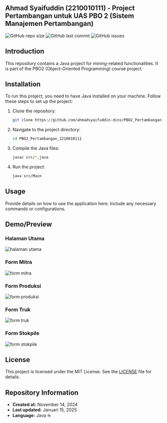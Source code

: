 ## Ahmad Syaifuddin (2210010111) - Project Pertambangan untuk UAS PBO 2 (Sistem Manajemen Pertambangan)

![GitHub repo size](https://img.shields.io/github/repo-size/ahmadsyaifuddin-dins/PBO2_Pertambangan_2210010111)
![GitHub last commit](https://img.shields.io/github/last-commit/ahmadsyaifuddin-dins/PBO2_Pertambangan_2210010111)
![GitHub issues](https://img.shields.io/github/issues/ahmadsyaifuddin-dins/PBO2_Pertambangan_2210010111)

## Introduction
This repository contains a Java project for mining-related functionalities. It is part of the PBO2 (Object-Oriented Programming) course project.

## Installation
To run this project, you need to have Java installed on your machine. Follow these steps to set up the project:
1. Clone the repository:
    ```bash
    git clone https://github.com/ahmadsyaifuddin-dins/PBO2_Pertambangan_2210010111.git
    ```
2. Navigate to the project directory:
    ```bash
    cd PBO2_Pertambangan_2210010111
    ```
3. Compile the Java files:
    ```bash
    javac src/*.java
    ```
4. Run the project:
    ```bash
    java src/Main
    ```

## Usage
Provide details on how to use the application here. Include any necessary commands or configurations.


## Demo/Preview
### Halaman Utama
![halaman utama](https://github.com/user-attachments/assets/208c9bf6-8814-4fda-bd7e-c38e6a1e8443)

### Form Mitra
![form mitra](https://github.com/user-attachments/assets/d18d2395-ea3f-42ae-8ce6-fbcb6ce28cbf)

### Form Produksi
![form produksi](https://github.com/user-attachments/assets/ddfd52a9-3f91-4497-a7bc-1a870bb54eb5)

### Form Truk
![form truk](https://github.com/user-attachments/assets/5fde5d13-7c82-4c8f-ad54-b3c531b19d3a)

### Form Stokpile
![form stokpile](https://github.com/user-attachments/assets/5811a797-c15d-4c11-bd36-35d1928caa80)



## License
This project is licensed under the MIT License. See the [LICENSE](https://github.com/ahmadsyaifuddin-dins/PBO2_Pertambangan_2210010111/blob/main/LICENSE) file for details.

## Repository Information
- **Created at:** November 14, 2024
- **Last updated:** Januari 15, 2025
- **Language:** Java ☕

